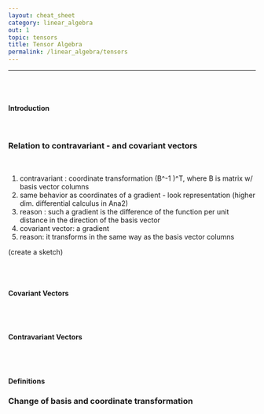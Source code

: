 ```yaml
---
layout: cheat_sheet
category: linear_algebra
out: 1
topic: tensors
title: Tensor Algebra
permalink: /linear_algebra/tensors
---
```


_____________________________________________________________________________________________________________________________________

<br/>

<br/>

#### Introduction

<br>

### Relation to contravariant - and covariant vectors

<br/>

1. contravariant : coordinate transformation (B^-1 )^T, where B is matrix w/ basis vector columns
2. same behavior as coordinates of a gradient - look representation (higher dim. differential calculus in Ana2)
3. reason : such a gradient is the difference of the function per unit distance in
the direction of the basis vector
4. covariant vector: a gradient 
5. reason: it transforms in the same way as the basis vector columns

(create a sketch)

<br/>

<br/>

#### Covariant Vectors

<br/>

<br/>

#### Contravariant Vectors

<br/>

<br/>

#### Definitions

### Change of basis and coordinate transformation


